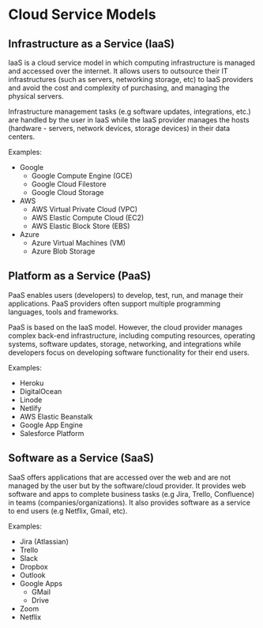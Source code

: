 
# **Cloud Service Models**

## Infrastructure as a Service (IaaS)

IaaS is a cloud service model in which computing infrastructure is managed and accessed over the internet. It allows users to outsource their IT infrastructures (such as servers, networking storage, etc) to IaaS providers and avoid the cost and complexity of purchasing, and managing the physical servers.

Infrastructure management tasks (e.g software updates, integrations, etc.) are handled by the user in IaaS while the IaaS provider manages the hosts (hardware - servers, network devices, storage devices) in their data centers.

Examples:

* Google
  * Google Compute Engine (GCE)
  * Google Cloud Filestore
  * Google Cloud Storage
* AWS
  * AWS Virtual Private Cloud (VPC)
  * AWS Elastic Compute Cloud (EC2)
  * AWS Elastic Block Store (EBS)
* Azure
  * Azure Virtual Machines (VM)
  * Azure Blob Storage

## Platform as a Service (PaaS)

PaaS enables users (developers) to develop, test, run, and manage their applications. PaaS providers often support multiple programming languages, tools and frameworks.

PaaS is based on the IaaS model. However, the cloud provider manages complex back-end infrastructure, including computing resources, operating systems, software updates, storage, networking, and integrations while developers focus on developing software functionality for their end users.

Examples:

* Heroku
* DigitalOcean
* Linode
* Netlify
* AWS Elastic Beanstalk
* Google App Engine
* Salesforce Platform

## Software as a Service (SaaS)

SaaS offers applications that are accessed over the web and are not managed by the user but by the software/cloud provider. It provides web software and apps to complete business tasks (e.g Jira, Trello, Confluence) in teams (companies/organizations). It also provides software as a service to end users (e.g Netflix, Gmail, etc).

Examples:

* Jira (Atlassian)
* Trello
* Slack
* Dropbox
* Outlook
* Google Apps
  * GMail
  * Drive
* Zoom
* Netflix
